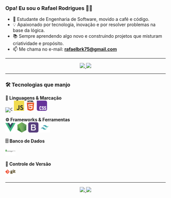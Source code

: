 ### Opa! Eu sou o Rafael Rodrigues 👨‍💻

- 🚀 Estudante de Engenharia de Software, movido a café e código.
- 💡 Apaixonado por tecnologia, inovação e por resolver problemas na base da lógica.
- 📚 Sempre aprendendo algo novo e construindo projetos que misturam criatividade e propósito.
- 📫 Me chama no e-mail: **rafaelbrk75@gmail.com**

---

<div align="center">
  <a href="https://github.com/Rafaelbrk75">
    <img height="180em" src="https://github-readme-stats.vercel.app/api?username=Rafaelbrk75&show_icons=true&theme=dark&include_all_commits=true&count_private=true"/>
    <img height="180em" src="https://github-readme-stats.vercel.app/api/top-langs/?username=Rafaelbrk75&layout=compact&langs_count=7&theme=dark"/>
  </a>
</div>

---

### 🛠️ Tecnologias que manjo

**💬 Linguagens & Marcação**<br>
<code><img height="32" src="https://cdn.iconscout.com/icon/free/png-512/c-programming-569564.png" alt="C"/></code>
<code><img height="32" src="https://raw.githubusercontent.com/github/explore/main/topics/javascript/javascript.png" alt="JavaScript"/></code>
<code><img height="32" src="https://raw.githubusercontent.com/github/explore/main/topics/html/html.png" alt="HTML"/></code>
<code><img height="32" src="https://raw.githubusercontent.com/github/explore/main/topics/css/css.png" alt="CSS"/></code>

**⚙️ Frameworks & Ferramentas** <br>
<code><img height="32" src="https://raw.githubusercontent.com/github/explore/main/topics/vue/vue.png" alt="Vue.js"/></code>
<code><img height="32" src="https://raw.githubusercontent.com/github/explore/main/topics/nodejs/nodejs.png" alt="Node.js"/></code>
<code><img height="32" src="https://raw.githubusercontent.com/github/explore/main/topics/bootstrap/bootstrap.png" alt="Bootstrap"/></code>
<code><img height="32" src="https://raw.githubusercontent.com/github/explore/main/topics/tailwind/tailwind.png" alt="Tailwind"/></code>

**🗄️ Banco de Dados**  
<code><img height="32" src="https://raw.githubusercontent.com/github/explore/main/topics/mongodb/mongodb.png" alt="MongoDB"/></code>

**🔧 Controle de Versão**<br>
<code><img height="32" src="https://raw.githubusercontent.com/github/explore/main/topics/git/git.png" alt="Git"/></code>

---

<div align="center">
  <a href="https://instagram.com/rafaeldoc3" target="_blank">
    <img src="https://img.shields.io/badge/-Instagram-%23E4405F?style=for-the-badge&logo=instagram&logoColor=white" />
  </a>
  <a href="https://www.linkedin.com/in/rafael-rodrigues-aa4590304/" target="_blank">
    <img src="https://img.shields.io/badge/-LinkedIn-%230077B5?style=for-the-badge&logo=linkedin&logoColor=white" />
  </a>
</div>

